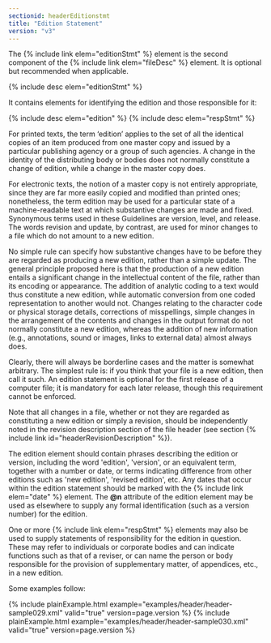 ```yaml
---
sectionid: headerEditionstmt
title: "Edition Statement"
version: "v3"
---
```


The {% include link elem="editionStmt" %} element is the second component of the {% include link elem="fileDesc" %} element. It is optional but recommended when applicable.



{% include desc elem="editionStmt" %}




It contains elements for identifying the edition and those responsible for it:



{% include desc elem="edition" %}
{% include desc elem="respStmt" %}




For printed texts, the term ‘edition’ applies to the set of all the
identical copies of an item produced from one master copy and issued by a particular
publishing agency or a group of such agencies. A change in the identity of the distributing
body or bodies does not normally constitute a change of edition, while a change in
the
master copy does.

For electronic texts, the notion of a <span class="mentioned">master copy</span> is not entirely
appropriate, since they are far more easily copied and modified than printed ones;
nonetheless, the term edition may be used for a particular state of a machine-readable
text
at which substantive changes are made and fixed. Synonymous terms used in these Guidelines
are <span class="mentioned">version</span>, <span class="mentioned">level</span>, and
<span class="mentioned">release</span>. The words <span class="mentioned">revision</span> and
<span class="mentioned">update</span>, by contrast, are used for minor changes to a file which do
not amount to a new edition.

No simple rule can specify how substantive changes have to be before they are regarded
as
producing a new edition, rather than a simple update. The general principle proposed
here is
that the production of a new edition entails a significant change in the intellectual
content of the file, rather than its encoding or appearance. The addition of analytic
coding
to a text would thus constitute a new edition, while automatic conversion from one
coded
representation to another would not. Changes relating to the character code or physical
storage details, corrections of misspellings, simple changes in the arrangement of
the
contents and changes in the output format do not normally constitute a new edition,
whereas
the addition of new information (e.g., annotations, sound or images, links to external
data)
almost always does.

Clearly, there will always be borderline cases and the matter is somewhat arbitrary.
The
simplest rule is: if you think that your file is a new edition, then call it such.
An
edition statement is optional for the first release of a computer file; it is mandatory
for
each later release, though this requirement cannot be enforced.

Note that all changes in a file, whether or not they are regarded as constituting
a new
edition or simply a revision, should be independently noted in the revision description
section of the file header (see section {% include link id="headerRevisionDescription" %}).

The edition element should contain phrases describing the edition or version, including
the
word 'edition', 'version', or an equivalent term, together with a number or date,
or terms
indicating difference from other editions such as 'new edition', 'revised edition',
etc. Any
dates that occur within the edition statement should be marked with the {% include link elem="date" %} element. The **@n** attribute of the edition element may be used as
elsewhere to supply any formal identification (such as a version number) for the
edition.

One or more {% include link elem="respStmt" %} elements may also be used to supply statements
of responsibility for the edition in question. These may refer to individuals or corporate
bodies and can indicate functions such as that of a reviser, or can name the person
or body
responsible for the provision of supplementary matter, of appendices, etc., in a new
edition.

Some examples follow:

{% include plainExample.html example="examples/header/header-sample029.xml" valid="true" version=page.version %}
{% include plainExample.html example="examples/header/header-sample030.xml" valid="true" version=page.version %}
